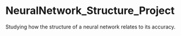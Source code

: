 # NeuralNetwork_Structure_Project
Studying how the structure of a neural network relates to its accuracy.
